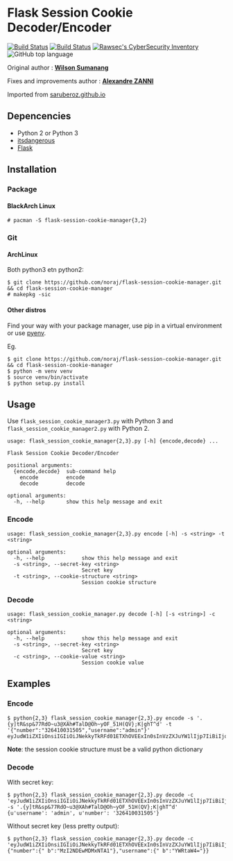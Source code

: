 # Flask Session Cookie Decoder/Encoder

[![Build Status](https://img.shields.io/github/forks/noraj/flask-session-cookie-manager.svg?style=flat-square)](https://github.com/noraj/flask-session-cookie-manager)
[![Build Status](https://img.shields.io/github/stars/noraj/flask-session-cookie-manager.svg?style=flat-square)](https://github.com/noraj/flask-session-cookie-manager)
[![Rawsec's CyberSecurity Inventory](https://inventory.rawsec.ml/img/badges/Rawsec-inventoried-FF5050_flat-square.svg)](https://inventory.rawsec.ml/tools.html#Flask%20Session%20Cookie%20Decoder/Encoder)
![GitHub top language](https://img.shields.io/github/languages/top/noraj/flask-session-cookie-manager.svg?style=flat-square)

Original author : [**Wilson Sumanang**](https://github.com/saruberoz)

Fixes and improvements author : [**Alexandre ZANNI**](https://github.com/noraj)

Imported from [saruberoz.github.io](http://saruberoz.github.io/flask-session-cookie-decoder-slash-encoder)

## Depencencies

+ Python 2 or Python 3
+ [itsdangerous](https://pypi.python.org/pypi/itsdangerous)
+ [Flask](https://pypi.python.org/pypi/Flask)

## Installation

### Package

#### BlackArch Linux

```
# pacman -S flask-session-cookie-manager{3,2}
```

### Git

#### ArchLinux

Both python3 etn python2:

```
$ git clone https://github.com/noraj/flask-session-cookie-manager.git && cd flask-session-cookie-manager
# makepkg -sic
```

#### Other distros

Find your way with your package manager, use pip in a virtual environment or use [pyenv](https://github.com/pyenv/pyenv).

Eg.

```
$ git clone https://github.com/noraj/flask-session-cookie-manager.git && cd flask-session-cookie-manager
$ python -m venv venv
$ source venv/bin/activate
$ python setup.py install
```

## Usage

Use `flask_session_cookie_manager3.py` with Python 3 and `flask_session_cookie_manager2.py` with Python 2.

```
usage: flask_session_cookie_manager{2,3}.py [-h] {encode,decode} ...

Flask Session Cookie Decoder/Encoder

positional arguments:
  {encode,decode}  sub-command help
    encode         encode
    decode         decode

optional arguments:
  -h, --help       show this help message and exit
```

### Encode

```
usage: flask_session_cookie_manager{2,3}.py encode [-h] -s <string> -t <string>

optional arguments:
  -h, --help            show this help message and exit
  -s <string>, --secret-key <string>
                        Secret key
  -t <string>, --cookie-structure <string>
                        Session cookie structure
```

### Decode

```
usage: flask_session_cookie_manager.py decode [-h] [-s <string>] -c <string>

optional arguments:
  -h, --help            show this help message and exit
  -s <string>, --secret-key <string>
                        Secret key
  -c <string>, --cookie-value <string>
                        Session cookie value
```

## Examples

### Encode

```
$ python{2,3} flask_session_cookie_manager{2,3}.py encode -s '.{y]tR&sp&77RdO~u3@XAh#TalD@Oh~yOF_51H(QV};K|ghT^d' -t '{"number":"326410031505","username":"admin"}'
eyJudW1iZXIiOnsiIGIiOiJNekkyTkRFd01ETXhOVEExIn0sInVzZXJuYW1lIjp7IiBiIjoiWVdSdGFXND0ifX0.DE2iRA.ig5KSlnmsDH4uhDpmsFRPupB5Vw
```

**Note**: the session cookie structure must be a valid python dictionary

### Decode

With secret key:

```
$ python{2,3} flask_session_cookie_manager{2,3}.py decode -c 'eyJudW1iZXIiOnsiIGIiOiJNekkyTkRFd01ETXhOVEExIn0sInVzZXJuYW1lIjp7IiBiIjoiWVdSdGFXND0ifX0.DE2iRA.ig5KSlnmsDH4uhDpmsFRPupB5Vw' -s '.{y]tR&sp&77RdO~u3@XAh#TalD@Oh~yOF_51H(QV};K|ghT^d'
{u'username': 'admin', u'number': '326410031505'}
```

Without secret key (less pretty output):

```
$ python{2,3} flask_session_cookie_manager{2,3}.py decode -c 'eyJudW1iZXIiOnsiIGIiOiJNekkyTkRFd01ETXhOVEExIn0sInVzZXJuYW1lIjp7IiBiIjoiWVdSdGFXND0ifX0.DE2iRA.ig5KSlnmsDH4uhDpmsFRPupB5Vw'
{"number":{" b":"MzI2NDEwMDMxNTA1"},"username":{" b":"YWRtaW4="}}
```
